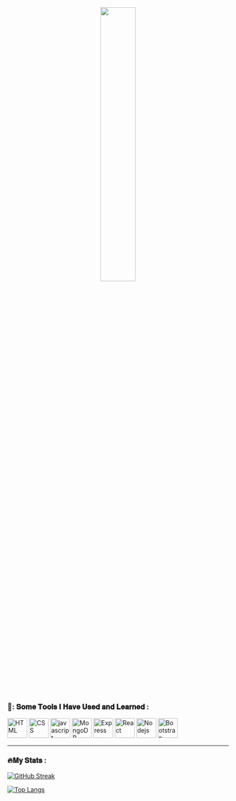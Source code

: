 <div id="header" align="center">
<img src="https://media.giphy.com/media/qgQUggAC3Pfv687qPC/giphy.gif" width="40%"/>
</div>

<img src="https://komarev.com/ghpvc/?username=aniketb03&style=flat-square&color=blue" alt=""/>

### 🚀: 𝐒𝐨𝐦𝐞 𝐓𝐨𝐨𝐥𝐬 𝐈 𝐇𝐚𝐯𝐞 𝐔𝐬𝐞𝐝 𝐚𝐧𝐝 𝐋𝐞𝐚𝐫𝐧𝐞𝐝 :

<p align="left">
<img src="https://cdn.jsdelivr.net/gh/devicons/devicon/icons/html5/html5-plain-wordmark.svg" alt="HTML" width="45" height="45" />
<img src="https://cdn.jsdelivr.net/gh/devicons/devicon/icons/css3/css3-plain-wordmark.svg" alt="CSS" width="45" height="45"/>
<img src="https://cdn.jsdelivr.net/gh/devicons/devicon/icons/javascript/javascript-original.svg" alt="javascript" width="45" height="45"/>
 <img src="https://cdn.jsdelivr.net/gh/devicons/devicon/icons/mongodb/mongodb-original-wordmark.svg" alt="MongoDB" width="45" height="45"/>
 <img src="https://cdn.jsdelivr.net/gh/devicons/devicon/icons/express/express-original-wordmark.svg" alt="Express" width="45" height="45"/>
 <img src="https://cdn.jsdelivr.net/gh/devicons/devicon/icons/react/react-original-wordmark.svg" alt="React" width="45" height="45"/>
 <img src="https://cdn.jsdelivr.net/gh/devicons/devicon/icons/nodejs/nodejs-original-wordmark.svg" alt="Nodejs" width="45" height="45"/>
 <img src="https://cdn.jsdelivr.net/gh/devicons/devicon/icons/bootstrap/bootstrap-original-wordmark.svg" alt="Bootstrap" width="45" height="45"/>

</p>

---

### :fire:𝐌𝐲 𝐒𝐭𝐚𝐭𝐬 :

[![GitHub Streak](http://github-readme-streak-stats.herokuapp.com?user=aniketb03&theme=highcontrast&hide_border=true&date_format=M%20j%5B%2C%20Y%5D)](https://git.io/streak-stats)   

 [![Top Langs](https://github-readme-stats.vercel.app/api/top-langs/?username=aniketb03&layout=compact&theme=vision-friendly-dark)](https://github.com/anuraghazra/github-readme-stats)

